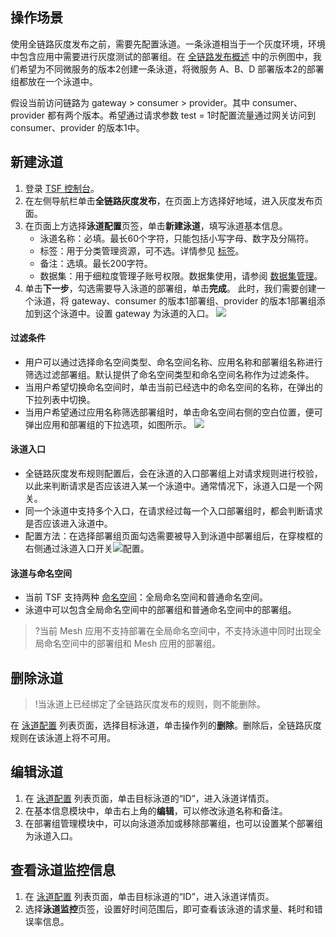 ## 操作场景

使用全链路灰度发布之前，需要先配置泳道。一条泳道相当于一个灰度环境，环境中包含应用中需要进行灰度测试的部署组。在 [全链路发布概述](https://cloud.tencent.com/document/product/649/43464) 中的示例图中，我们希望为不同微服务的版本2创建一条泳道，将微服务 A、B、D 部署版本2的部署组都放在一个泳道中。

假设当前访问链路为 gateway > consumer > provider。其中 consumer、provider 都有两个版本。希望通过请求参数 test = 1时配置流量通过网关访问到 consumer、provider 的版本1中。



## 新建泳道

1. 登录 [TSF 控制台](https://console.cloud.tencent.com/tsf)。
2. 在左侧导航栏单击**全链路灰度发布**，在页面上方选择好地域，进入灰度发布页面。
3. 在页面上方选择**泳道配置**页签，单击**新建泳道**，填写泳道基本信息。
    - 泳道名称：必填。最长60个字符，只能包括小写字母、数字及分隔符。
    - 标签：用于分类管理资源，可不选。详情参见 [标签](https://cloud.tencent.com/document/product/649/53869)。
    - 备注：选填。最长200字符。
    - 数据集：用于细粒度管理子账号权限。数据集使用，请参阅 [数据集管理](https://cloud.tencent.com/document/product/649/38326)。
4. 单击**下一步**，勾选需要导入泳道的部署组，单击**完成**。
   此时，我们需要创建一个泳道，将 gateway、consumer 的版本1部署组、provider 的版本1部署组添加到这个泳道中。设置 gateway 为泳道的入口。
![](https://qcloudimg.tencent-cloud.cn/raw/e35cc45567cb75421eed99f60cbe219c.png)

#### 过滤条件

- 用户可以通过选择命名空间类型、命名空间名称、应用名称和部署组名称进行筛选过滤部署组。默认提供了命名空间类型和命名空间名称作为过滤条件。
- 当用户希望切换命名空间时，单击当前已经选中的命名空间的名称，在弹出的下拉列表中切换。
- 当用户希望通过应用名称筛选部署组时，单击命名空间右侧的空白位置，便可弹出应用和部署组的下拉选项，如图所示。
![](https://qcloudimg.tencent-cloud.cn/raw/cb29d94ac779a033b6862a1f31b4a285.png)


#### 泳道入口

- 全链路灰度发布规则配置后，会在泳道的入口部署组上对请求规则进行校验，以此来判断请求是否应该进入某一个泳道中。通常情况下，泳道入口是一个网关。
- 同一个泳道中支持多个入口，在请求经过每一个入口部署组时，都会判断请求是否应该进入泳道中。
- 配置方法：在选择部署组页面勾选需要被导入到泳道中部署组后，在穿梭框的右侧通过泳道入口开关<img src="https://main.qcloudimg.com/raw/f1301505e2665f9c9d17a669befc7571.png" style="margin:0;">配置。


#### 泳道与命名空间

- 当前 TSF 支持两种 [命名空间](https://cloud.tencent.com/document/product/649/15522)：全局命名空间和普通命名空间。
- 泳道中可以包含全局命名空间中的部署组和普通命名空间中的部署组。

>?当前 Mesh 应用不支持部署在全局命名空间中，不支持泳道中同时出现全局命名空间中的部署组和 Mesh 应用的部署组。

## 删除泳道

>!当泳道上已经绑定了全链路灰度发布的规则，则不能删除。

在 [泳道配置](https://console.cloud.tencent.com/tsf/grayscale) 列表页面，选择目标泳道，单击操作列的**删除**。删除后，全链路灰度规则在该泳道上将不可用。


## 编辑泳道

1. 在 [泳道配置](https://console.cloud.tencent.com/tsf/grayscale) 列表页面，单击目标泳道的“ID”，进入泳道详情页。
2. 在基本信息模块中，单击右上角的**编辑**，可以修改泳道名称和备注。
3. 在部署组管理模块中，可以向泳道添加或移除部署组，也可以设置某个部署组为泳道入口。

## 查看泳道监控信息

1. 在 [泳道配置](https://console.cloud.tencent.com/tsf/grayscale) 列表页面，单击目标泳道的“ID”，进入泳道详情页。
4. 选择**泳道监控**页签，设置好时间范围后，即可查看该泳道的请求量、耗时和错误率信息。


